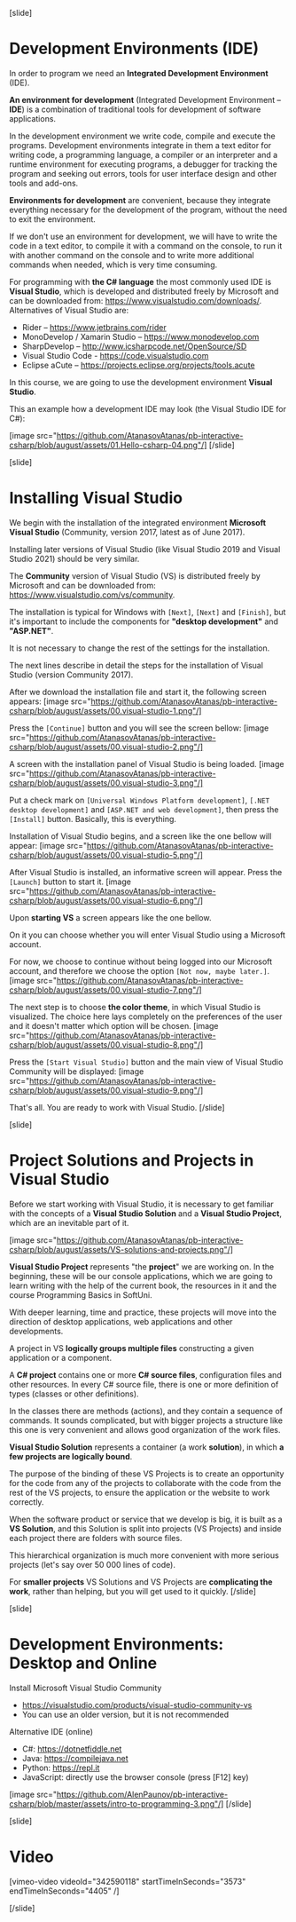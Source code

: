 [slide]
# Development Environments (IDE)
In order to program we need an **Integrated Development Environment** (IDE). 

**An environment for development** (Integrated Development Environment – **IDE**) is a combination of traditional tools for development of software applications. 

In the development environment we write code, compile and execute the programs. Development environments integrate in them a text editor for writing code, a programming language, a compiler or an interpreter and a runtime environment for executing programs, a debugger for tracking the program and seeking out errors, tools for user interface design and other tools and add-ons.

**Environments for development** are convenient, because they integrate everything necessary for the development of the program, without the need to exit the environment. 

If we don't use an environment for development, we will have to write the code in a text editor, to compile it with a command on the console, to run it with another command on the console and to write more additional commands when needed, which is very time consuming. 

For programming with **the C# language** the most commonly used IDE is **Visual Studio**, which is developed and distributed freely by Microsoft and can be downloaded from: https://www.visualstudio.com/downloads/. Alternatives of Visual Studio are:
- Rider – https://www.jetbrains.com/rider
- MonoDevelop / Xamarin Studio – https://www.monodevelop.com
- SharpDevelop – http://www.icsharpcode.net/OpenSource/SD
- Visual Studio Code - https://code.visualstudio.com
- Eclipse aCute – https://projects.eclipse.org/projects/tools.acute

In this course, we are going to use the development environment **Visual Studio**. 

This an example how a development IDE may look (the Visual Studio IDE for C#):

[image src="https://github.com/AtanasovAtanas/pb-interactive-csharp/blob/august/assets/01.Hello-csharp-04.png"/]
[/slide]

[slide]
# Installing Visual Studio
We begin with the installation of the integrated environment **Microsoft Visual Studio** (Community, version 2017, latest as of June 2017). 

Installing later versions of Visual Studio (like Visual Studio 2019 and Visual Studio 2021) should be very similar.

The **Community** version of Visual Studio (VS) is distributed freely by Microsoft and can be downloaded from: https://www.visualstudio.com/vs/community. 

The installation is typical for Windows with `[Next]`, `[Next]` and `[Finish]`, but it's important to include the components for **"desktop development"** and **"ASP.NET"**. 

It is not necessary to change the rest of the settings for the installation.

The next lines describe in detail the steps for the installation of Visual Studio (version Community 2017). 

After we download the installation file and start it, the following screen appears:
[image src="https://github.com/AtanasovAtanas/pb-interactive-csharp/blob/august/assets/00.visual-studio-1.png"/]

Press the `[Continue]` button and you will see the screen bellow:
[image src="https://github.com/AtanasovAtanas/pb-interactive-csharp/blob/august/assets/00.visual-studio-2.png"/]

A screen with the installation panel of Visual Studio is being loaded.
[image src="https://github.com/AtanasovAtanas/pb-interactive-csharp/blob/august/assets/00.visual-studio-3.png"/]

Put a check mark on `[Universal Windows Platform development]`, `[.NET desktop development]` and `[ASP.NET and web development]`, then press the `[Install]` button. Basically, this is everything.

Installation of Visual Studio begins, and a screen like the one bellow will appear:
[image src="https://github.com/AtanasovAtanas/pb-interactive-csharp/blob/august/assets/00.visual-studio-5.png"/]

After Visual Studio is installed, an informative screen will appear. Press the `[Launch]` button to start it.
[image src="https://github.com/AtanasovAtanas/pb-interactive-csharp/blob/august/assets/00.visual-studio-6.png"/]

Upon **starting VS** a screen appears like the one bellow. 

On it you can choose whether you will enter Visual Studio using a Microsoft account. 

For now, we choose to continue without being logged into our Microsoft account, and therefore we choose the option `[Not now, maybe later.]`. 
[image src="https://github.com/AtanasovAtanas/pb-interactive-csharp/blob/august/assets/00.visual-studio-7.png"/]

The next step is to choose **the color theme**, in which Visual Studio is visualized. The choice here lays completely on the preferences of the user and it doesn't matter which option will be chosen.
[image src="https://github.com/AtanasovAtanas/pb-interactive-csharp/blob/august/assets/00.visual-studio-8.png"/]

Press the `[Start Visual Studio]` button and the main view of Visual Studio Community will be displayed:
[image src="https://github.com/AtanasovAtanas/pb-interactive-csharp/blob/august/assets/00.visual-studio-9.png"/]

That's all. You are ready to work with Visual Studio.
[/slide]

[slide]
# Project Solutions and Projects in Visual Studio
Before we start working with Visual Studio, it is necessary to get familiar with the concepts of a **Visual Studio Solution** and a **Visual Studio Project**, which are an inevitable part of it.

[image src="https://github.com/AtanasovAtanas/pb-interactive-csharp/blob/august/assets/VS-solutions-and-projects.png"/]

**Visual Studio Project** represents "the **project**" we are working on. In the beginning, these will be our console applications, which we are going to learn writing with the help of the current book, the resources in it and the course Programming Basics in SoftUni. 

With deeper learning, time and practice, these projects will move into the direction of desktop applications, web applications and other developments. 

A project in VS **logically groups multiple files** constructing a given application or a component. 

A **C# project** contains one or more **C# source files**, configuration files and other resources. In every C# source file, there is one or more definition of types (classes or other definitions). 

In the classes there are methods (actions), and they contain a sequence of commands. It sounds complicated, but with bigger projects a structure like this one is very convenient and allows good organization of the work files.

**Visual Studio Solution** represents a container (a work **solution**), in which **a few projects are logically bound**. 

The purpose of the binding of these VS Projects is to create an opportunity for the code from any of the projects to collaborate with the code from the rest of the VS projects, to ensure the application or the website to work correctly. 

When the software product or service that we develop is big, it is built as a **VS Solution**, and this Solution is split into projects (VS Projects) and inside each project there are folders with source files.

This hierarchical organization is much more convenient with more serious projects (let's say over 50 000 lines of code).

For **smaller projects** VS Solutions and VS Projects are **complicating the work**, rather than helping, but you will get used to it quickly.
[/slide]

[slide]
# Development Environments: Desktop and Online
Install Microsoft Visual Studio Community

* https://visualstudio.com/products/visual-studio-community-vs
* You can use an older version, but it is not recommended

Alternative IDE (online)

* C#: https://dotnetfiddle.net
* Java: https://compilejava.net 
* Python: https://repl.it
* JavaScript: directly use the browser console (press \[F12\] key)

[image src="https://github.com/AlenPaunov/pb-interactive-csharp/blob/master/assets/intro-to-programming-3.png"/]
[/slide]

[slide]
# Video

[vimeo-video videoId="342590118" startTimeInSeconds="3573" endTimeInSeconds="4405" /]

[/slide]